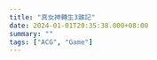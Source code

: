 ```yaml
---
title: "真女神轉生3雜記"
date: 2024-01-01T20:35:38.000+08:00
summary: ""
tags: ["ACG", "Game"]
---
```


<script>
  const list = [
    [ "マロガレ", "ワダツミ", "アンク", "イヨマンテ", "シラヌイ", "ヒフミ", "カムド", "ナルカミ" ],
    [ "アナテマ", "ミアズマ", "ニルヴァーナ", "ムラクモ", "ゲッシュ", "ジェド", "ムスペル", "ゲヘナ" ] ,
    [ "カムロギ", "サタン", "アダマ", "ヴィマーナ", "グンダリ", "ソフィア", "ガイア", "カイラース" ],
    [ "マサカドゥス" ]
  ];
</script>

<table x-data>
  <template x-for="row in list">
  <tr>
    <template x-for="cell in row">
      <td x-text="cell"></td>
    </template>
  </tr>
  </template>
</table>
